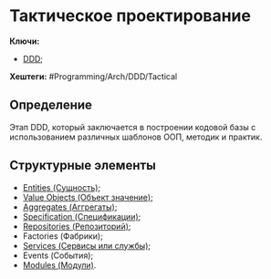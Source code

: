 
# Тактическое проектирование

**Ключи:**
- [DDD](DDD);

**Хештеги:** #Programming/Arch/DDD/Tactical

## Определение

Этап DDD, который заключается в построении кодовой базы с использованием различных шаблонов ООП, методик и практик.

## Структурные элементы

- [Entities (Сущность)](Entity);
- [Value Objects (Объект значение)](Programming/Architecture/Aproaches/Structures/Value-object.md);
- [Aggregates (Аггрегаты)](Aggregate);
- [Specification (Спецификации)](Specification);
- [Repositories (Репозиторий)](Repository);
- Factories (Фабрики);
- [Services (Сервисы или службы)](Programming/Architecture/Aproaches/Structures/Service.md);
- Events (События);
- [Modules (Модули)](Module).



